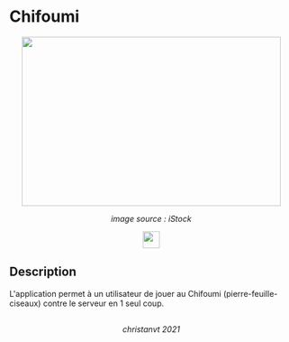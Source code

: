 # Chifoumi

<p align="center">
  <img width="460" height="300" src="https://media.istockphoto.com/photos/rock-scissor-and-paper-hand-sign-isolated-on-white-background-picture-id1324377832?k=20&m=1324377832&s=612x612&w=0&h=U91pTpNC4vYpR0-CK1xtzZuzEd6KKn1IldbFaiypGTM=">
</p>
<p align="center" ><em>image source : iStock</em></p>

<p align="center">
  <a href="https://java.com/"><img height="30" src="https://img.shields.io/badge/Java-lightgrey?style=flat&logo=java&logoColor=white&labelColor=red&link=http://left&link=http://right"></a>
</p>

## Description

L'application permet à un utilisateur de jouer au Chifoumi (pierre-feuille-ciseaux) contre le serveur en 1 seul coup.

##
<p align="center"><em>christanvt 2021</em></p>



